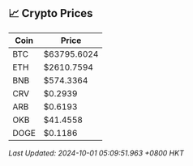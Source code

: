 ## 📈 Crypto Prices

| Coin | Price |
| ---- | ----- |
| BTC | $63795.6024 |
| ETH | $2610.7594 |
| BNB | $574.3364 |
| CRV | $0.2939 |
| ARB | $0.6193 |
| OKB | $41.4558 |
| DOGE | $0.1186 |

_Last Updated: 2024-10-01 05:09:51.963 +0800 HKT_
